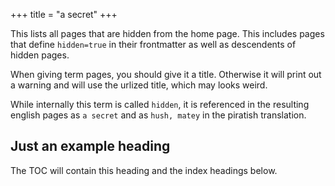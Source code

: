 +++
title = "a secret"
+++

This lists all pages that are hidden from the home page. This includes pages that define `hidden=true` in their frontmatter as well as descendents of hidden pages.

When giving term pages, you should give it a title. Otherwise it will print out a warning and will use the urlized title, which may looks weird.

While internally this term is called `hidden`, it is referenced in the resulting english pages as `a secret` and as `hush, matey` in the piratish translation.


## Just an example heading

The TOC will contain this heading and the index headings below.